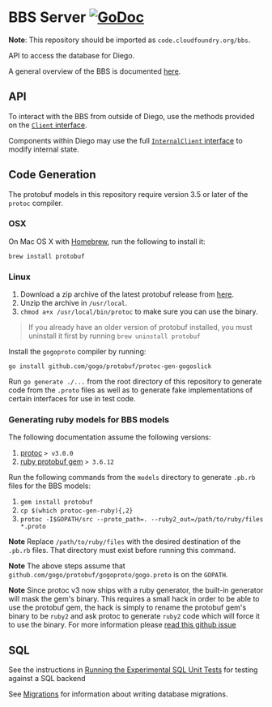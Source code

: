 # BBS Server [![GoDoc](https://godoc.org/github.com/cloudfoundry/bbs?status.svg)](https://godoc.org/github.com/cloudfoundry/bbs)

**Note**: This repository should be imported as `code.cloudfoundry.org/bbs`.

API to access the database for Diego.

A general overview of the BBS is documented [here](doc).

## API

To interact with the BBS from outside of Diego, use the methods provided on the
[`Client` interface](https://godoc.org/github.com/cloudfoundry/bbs#Client).

Components within Diego may use the full [`InternalClient`
interface](https://godoc.org/github.com/cloudfoundry/bbs#InternalClient) to modify internal state.

## Code Generation

The protobuf models in this repository require version 3.5 or later of the `protoc` compiler.

### OSX

On Mac OS X with [Homebrew](http://brew.sh/), run the following to install it:

```
brew install protobuf
```

### Linux

1. Download a zip archive of the latest protobuf release from [here](https://github.com/google/protobuf/releases).
1. Unzip the archive in `/usr/local`.
1. `chmod a+x /usr/local/bin/protoc` to make sure you can use the binary.

> If you already have an older version of protobuf installed, you must
> uninstall it first by running `brew uninstall protobuf`

Install the `gogoproto` compiler by running:

```
go install github.com/gogo/protobuf/protoc-gen-gogoslick
```

Run `go generate ./...` from the root directory of this repository to generate code from the `.proto` files as well as to generate fake implementations of certain interfaces for use in test code.

### Generating ruby models for BBS models

The following documentation assume the following versions:

1. [protoc](https://github.com/google/protobuf/releases) `> v3.0.0`
2. [ruby protobuf gem](https://github.com/ruby-protobuf/protobuf) `> 3.6.12`

Run the following commands from the `models` directory to generate `.pb.rb`
files for the BBS models:

1. `gem install protobuf`
2. `cp $(which protoc-gen-ruby){,2}`
3. `protoc -I$GOPATH/src --proto_path=. --ruby2_out=/path/to/ruby/files *.proto`

**Note** Replace `/path/to/ruby/files` with the desired destination of the
`.pb.rb` files. That directory must exist before running this command.

**Note** The above steps assume that
`github.com/gogo/protobuf/gogoproto/gogo.proto` is on the `GOPATH`.

**Note** Since protoc v3 now ships with a ruby generator, the built-in
generator will mask the gem's binary. This requires a small hack in order to be
able to use the protobuf gem, the hack is simply to rename the protobuf gem's
binary to be `ruby2` and ask protoc to generate `ruby2` code which will force
it to use the binary. For more information please
[read this github issue](https://github.com/ruby-protobuf/protobuf/issues/341)

## SQL

See the instructions in [Running the Experimental SQL Unit Tests](https://github.com/cloudfoundry/diego-release/blob/develop/CONTRIBUTING.md#running-the-experimental-sql-unit-tests)
for testing against a SQL backend

See [Migrations](https://github.com/cloudfoundry/bbs/blob/master/doc/bbs-migration.md) for information about writing database migrations.
